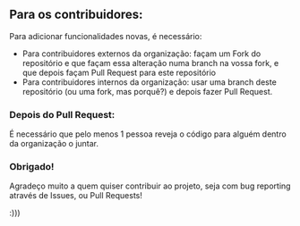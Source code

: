 ## Para os contribuidores:
Para adicionar funcionalidades novas, é necessário:

- Para contribuidores externos da organização: façam um Fork do repositório e que façam essa alteração numa branch na vossa fork, e que depois façam Pull Request para este repositório
- Para contribuidores internos da organização: usar uma branch deste repositório (ou uma fork, mas porquê?) e depois fazer Pull Request.

### Depois do Pull Request:
É necessário que pelo menos 1 pessoa reveja o código para alguém dentro da organização o juntar.


### Obrigado!
Agradeço muito a quem quiser contribuir ao projeto, seja com bug reporting através de Issues, ou Pull Requests!

:)))